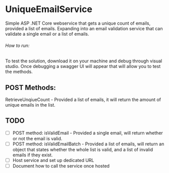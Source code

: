 # UniqueEmailService
Simple ASP .NET Core webservice that gets a unique count of emails, provided a list of emails.
Expanding into an email validation service that can validate a single email or a list of emails.

###### How to run:
To test the solution, download it on your machine and debug through visual studio. Once debugging a swagger UI will appear that will allow you to test the methods.

## POST Methods:

RetrieveUnqiueCount - Provided a list of emails, it will return the amount of unique emails in the list.

## TODO
- [ ] POST method: isValidEmail - Provided a single email, will return whether or not the email is valid.
- [ ] POST method: isValidEmailBatch - Provided a list of emails, will return an object that states whether the whole list is valid, and a list of invalid emails if they exist.
- [ ] Host service and set up dedicated URL
- [ ] Document how to call the service once hosted
